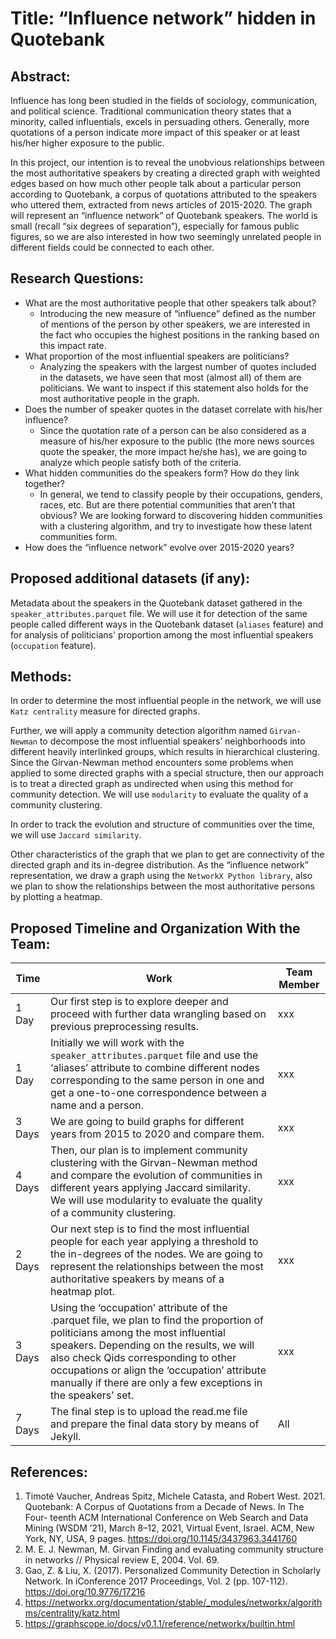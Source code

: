 # Title: “Influence network” hidden in Quotebank
## Abstract:
Influence has long been studied in the fields of sociology, communication, and political science. Traditional communication theory states that a minority, called influentials, excels in persuading others. Generally, more quotations of a person indicate more impact of this speaker or at least his/her higher exposure to the public. 

In this project, our intention is to reveal the unobvious relationships between the most authoritative speakers by creating a directed graph with weighted edges based on how much other people talk about a particular person according to Quotebank, a corpus of quotations attributed to the speakers who uttered them, extracted from news articles of 2015-2020. The graph will represent an “influence network” of Quotebank speakers. The world is small (recall “six degrees of separation”), especially for famous public figures, so we are also interested in how two seemingly unrelated people in different fields could be connected to each other.
## Research Questions:
* What are the most authoritative people that other speakers talk about? 
    - Introducing the new measure of “influence” defined as the number of mentions of the person by other speakers, we are interested in the fact who occupies the highest positions in the ranking based on this impact rate. 
* What proportion of the most influential speakers are politicians? 
    - Analyzing the speakers with the largest number of quotes included in the datasets, we have seen that most (almost all) of them are politicians. We want to inspect if this statement also holds for the most authoritative people in the graph.  
* Does the number of speaker quotes in the dataset correlate with his/her influence? 
    - Since the quotation rate of a person can be also considered as a measure of his/her exposure to the public (the more news sources quote the speaker, the more impact he/she has), we are going to analyze which people satisfy both of the criteria.
* What hidden communities do the speakers form? How do they link together? 
    - In general, we tend to classify people by their occupations, genders, races, etc. But are there potential communities that aren’t that obvious? We are looking forward to discovering hidden communities with a clustering algorithm, and try to investigate how these latent communities form.
* How does the “influence network” evolve over 2015-2020 years?
## Proposed additional datasets (if any): 
Metadata about the speakers in the Quotebank dataset gathered in the `speaker_attributes.parquet` file. We will use it for detection of the same people called different ways in the Quotebank dataset (`aliases` feature) and for analysis of politicians' proportion among the most influential speakers (`occupation` feature).   
## Methods:
In order to determine the most influential people in the network, we will use `Katz centrality` measure for directed graphs. 

Further, we will apply a community detection algorithm named `Girvan-Newman` to decompose the most influential speakers’ neighborhoods into different heavily interlinked groups, which results in hierarchical clustering. Since the Girvan-Newman method encounters some problems when applied to some directed graphs with a special structure, then our approach is to treat a directed graph as undirected when using this method for community detection. We will use `modularity` to evaluate the quality of a community clustering.  

In order to track the evolution and structure of communities over the time, we will use `Jaccard similarity`. 

Other characteristics of the graph that we plan to get are connectivity of the directed graph and its in-degree distribution. As the “influence network” representation, we draw a graph using the `NetworkX Python library`, also we plan to show the relationships between the most authoritative persons by plotting a heatmap.
## Proposed Timeline and Organization With the Team:
| Time | Work | Team Member |
| ---- | ---- | ---- |
| 1 Day | Our first step is to explore deeper and proceed with further data wrangling based on previous preprocessing results. | xxx |
| 1 Day | Initially we will work with the `speaker_attributes.parquet` file and use the ‘aliases’ attribute to combine different nodes corresponding to the same person in one and get a one-to-one correspondence between a name and a person. | xxx |
| 3 Days | We are going to build graphs for different years from 2015 to 2020 and compare them. | xxx |
| 4 Days | Then, our plan is to implement community clustering with the Girvan-Newman method and compare the evolution of communities in different years applying Jaccard similarity. We will use modularity to evaluate the quality of a community clustering. | xxx |
| 2 Days | Our next step is to find the most influential people for each year applying a threshold to the in-degrees of the nodes. We are going to represent the relationships between the most authoritative speakers by means of a heatmap plot. | xxx |
| 3 Days | Using the ‘occupation’ attribute of the .parquet file, we plan to find the proportion of politicians among the most influential speakers. Depending on the results, we will also check Qids corresponding to other occupations or align the ‘occupation’ attribute manually if there are only a few exceptions in the speakers’ set. | xxx |
| 7 Days | The final step is to upload the read.me file and prepare the final data story by means of Jekyll. | All |
## References:
1. Timoté Vaucher, Andreas Spitz, Michele Catasta, and Robert West. 2021. Quotebank: A Corpus of Quotations from a Decade of News. In The Four- teenth ACM International Conference on Web Search and Data Mining (WSDM ’21), March 8–12, 2021, Virtual Event, Israel. ACM, New York, NY, USA, 9 pages. https://doi.org/10.1145/3437963.3441760
2. M. E. J. Newman, M. Girvan Finding and evaluating community structure in networks // Physical review E, 2004. Vol. 69.
3. Gao, Z. & Liu, X. (2017). Personalized Community Detection in Scholarly Network. In iConference 2017 Proceedings, Vol. 2 (pp. 107-112). https://doi.org/10.9776/17216
4. https://networkx.org/documentation/stable/_modules/networkx/algorithms/centrality/katz.html
5. https://graphscope.io/docs/v0.1.1/reference/networkx/builtin.html
